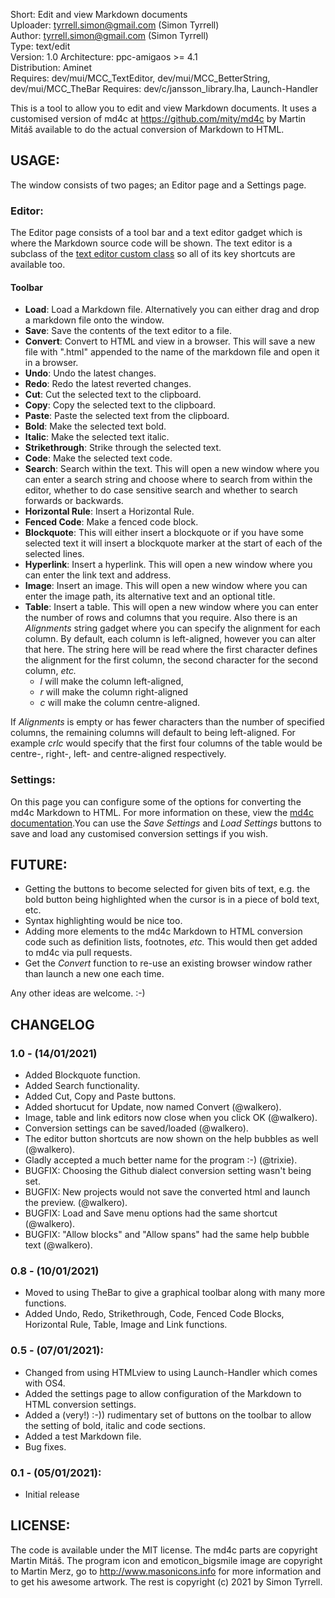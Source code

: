 Short:        Edit and view Markdown documents  
Uploader:     tyrrell.simon@gmail.com (Simon Tyrrell)  
Author:       tyrrell.simon@gmail.com (Simon Tyrrell)  
Type:         text/edit  
Version:      1.0
Architecture: ppc-amigaos >= 4.1  
Distribution: Aminet  
Requires: dev/mui/MCC_TextEditor, dev/mui/MCC_BetterString, dev/mui/MCC_TheBar
Requires: dev/c/jansson_library.lha, Launch-Handler  

This is a tool to allow you to edit and view Markdown documents. It uses a 
customised version of md4c at https://github.com/mity/md4c by Martin Mitáš 
available to do the actual conversion of Markdown to HTML.

## USAGE:

The window consists of two pages; an Editor page and a Settings page.

### Editor:

The Editor page consists of a tool bar and a text editor gadget which is where
 the Markdown source code will be shown. The text editor is a subclass of the 
 [text editor custom class](https://github.com/amiga-mui/texteditor) so all of 
 its key shortcuts are available too.

#### Toolbar

 * **Load**: Load a Markdown file. Alternatively you can either drag and drop 
 a markdown file onto the window.
 * **Save**: Save the contents of the text editor to a file.
 * **Convert**: Convert to HTML and view in a browser. This will save a new 
 file with ".html" appended to the name of the markdown file and open it in a 
 browser.
 * **Undo**: Undo the latest changes.
 * **Redo**: Redo the latest reverted changes.
 * **Cut**: Cut the selected text to the clipboard.
 * **Copy**: Copy the selected text to the clipboard.
 * **Paste**: Paste the selected text from the clipboard. 
 * **Bold**: Make the selected text bold.
 * **Italic**: Make the selected text italic.
 * **Strikethrough**: Strike through the selected text.
 * **Code**: Make the selected text code.
 * **Search**: Search within the text. This will open a new window where you 
 can enter a search string and choose where to search from within the 
 editor, whether to do case sensitive search and whether to search forwards
 or backwards.
 * **Horizontal Rule**: Insert a Horizontal Rule.
 * **Fenced Code**: Make a fenced code block.
 * **Blockquote**: This will either insert a blockquote or if you have some 
 selected text it will insert a blockquote marker at the start of each of the 
 selected lines.
 * **Hyperlink**: Insert a hyperlink. This will open a new window where you 
 can enter the link text and address. 
 * **Image**: Insert an image. This will open a new window where you can 
 enter the image path, its alternative text and an optional title. 
 * **Table**: Insert a table. This will open a new window where you can enter 
 the number of rows and columns that you require. Also there is an 
 *Alignments* string gadget where you can specify the alignment for each 
 column. 
 By default, each column is left-aligned, however you can alter that here. The 
 string here will be read where the first character defines the alignment for 
 the first column, the second character for the second column, *etc.* 
    * *l* will make the column left-aligned, 
    * *r* will make the column right-aligned
    * *c* will make the column centre-aligned.

If *Alignments* is empty or has fewer characters than the number of 
specified  columns, the remaining columns will default to being left-aligned. 
For example *crlc* would specify that the first four columns of the table 
would be centre-, right-, left- and centre-aligned respectively.
 
### Settings:

On this page you can configure some of the options for converting the md4c 
Markdown to HTML. For more information on these, view the 
[md4c documentation](https://github.com/mity/md4c).You can use the 
*Save Settings* and *Load Settings* buttons to save and load any customised 
conversion settings if you wish. 

## FUTURE:

 * Getting the buttons to become selected for given bits of text, e.g. the bold 
 button being highlighted when the cursor is in a piece of bold text, etc. 
 * Syntax highlighting would be nice too. 
 * Adding more elements to the md4c Markdown to HTML conversion code such as 
 definition lists, footnotes, *etc.* This would then get added to md4c via pull 
 requests.
 * Get the *Convert* function to re-use an existing browser window rather than 
 launch a new one each time.

Any other ideas are welcome. :-)

## CHANGELOG

### 1.0 - (14/01/2021)
 * Added Blockquote function.
 * Added Search functionality.
 * Added Cut, Copy and Paste buttons.
 * Added shortucut for Update, now named Convert (@walkero).
 * Image, table and link editors now close when you click OK (@walkero).
 * Conversion settings can be saved/loaded (@walkero). 
 * The editor button shortcuts are now shown on the help bubbles as well 
 (@walkero).
 * Gladly accepted a much better name for the program :-) (@trixie).
 * BUGFIX: Choosing the Github dialect conversion setting wasn't being set.
 * BUGFIX: New projects would not save the converted html and launch the 
 preview. (@walkero).
 * BUGFIX: Load and Save menu options had the same shortcut (@walkero). 
 * BUGFIX: "Allow blocks" and "Allow spans" had the same help bubble text
 (@walkero).
  
### 0.8 - (10/01/2021)
 * Moved to using TheBar to give a graphical toolbar along with many more 
 functions.
 * Added Undo, Redo, Strikethrough, Code, Fenced Code Blocks, Horizontal 
 Rule, Table, Image and Link functions.
	
### 0.5 - (07/01/2021):
 * Changed from using HTMLview to using Launch-Handler which comes with OS4.
 * Added the settings page to allow configuration of the Markdown to HTML 
 conversion settings. 
 * Added a (very!) :-)) rudimentary set of buttons on the toolbar to allow the 
 setting of bold, italic and code sections. 
 * Added a test Markdown file.
 * Bug fixes.

### 0.1 - (05/01/2021):
 * Initial release

## LICENSE:

The code is available under the MIT license. The md4c parts are copyright 
Martin Mitáš. The program icon and emoticon_bigsmile image are copyright to 
Martin Merz, go to http://www.masonicons.info for more information and to 
get his awesome artwork. The rest is copyright (c) 2021 by Simon Tyrrell. 


 
